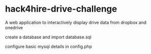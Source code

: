 hack4hire-drive-challenge
=========================

A web application to interactively display drive data from dropbox and onedrive 


create a database and import database.sql

configure basic mysql details in config.php

